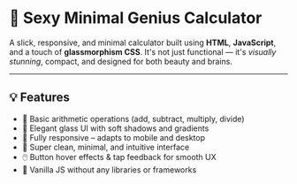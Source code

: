 # 🧠 Sexy Minimal Genius Calculator

A slick, responsive, and minimal calculator built using **HTML**, **JavaScript**, and a touch of **glassmorphism CSS**. It's not just functional — it's *visually stunning*, compact, and designed for both beauty and brains.

---

## 💡 Features

- 🧮 Basic arithmetic operations (add, subtract, multiply, divide)
- 💎 Elegant glass UI with soft shadows and gradients
- 📱 Fully responsive – adapts to mobile and desktop
- 🎯 Super clean, minimal, and intuitive interface
- 🖱️ Button hover effects & tap feedback for smooth UX
- 🧪 Vanilla JS without any libraries or frameworks
